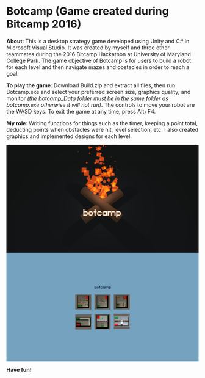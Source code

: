 # Botcamp (Game created during Bitcamp 2016)
**About**: This is a desktop strategy game developed using Unity and C# in Microsoft Visual Studio. It was created by myself and three other teammates during the 2016 Bitcamp Hackathon at University of Maryland College Park. The game objective of Botcamp is for users to build a robot for each level and then navigate mazes and obstacles in order to reach a goal.

**To play the game**: Download Build.zip and extract all files, then run Botcamp.exe and select your preferred screen size, graphics quality, and monitor *(the botcamp_Data folder must be in the same folder as botcamp.exe otherwise it will not run)*. The controls to move your robot are the WASD keys. To exit the game at any time, press Alt+F4.

**My role**: Writing functions for things such as the timer, keeping a point total, deducting points when obstacles were hit, level selection, etc. I also created graphics and implemented designs for each level.

<img align="center" src="https://github.com/natarian/Botcamp/blob/master/Botcamp_LoadingScreen.png" alt="Botcamp Loading Screen Screenshot">

<img align="center" src="https://github.com/natarian/Botcamp/blob/master/Botcamp_ScreenSelection.png" alt="Botcamp Screen Selection Screenshot">

**Have fun!**
